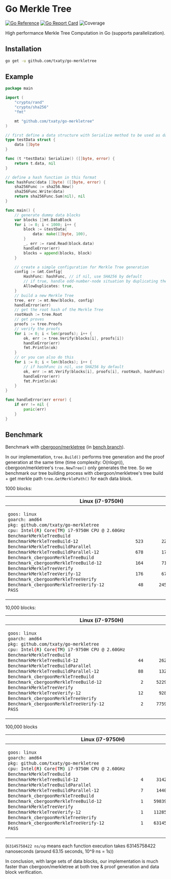 # Go Merkle Tree

[![Go Reference](https://pkg.go.dev/badge/github.com/tommytim0515/go-merkletree.svg)](https://pkg.go.dev/github.com/tommytim0515/go-merkletree)
[![Go Report Card](https://goreportcard.com/badge/github.com/tommytim0515/go-merkletree)](https://goreportcard.com/report/github.com/tommytim0515/go-merkletree)
![Coverage](https://img.shields.io/badge/Coverage-83.4%25-brightgreen)

High performance Merkle Tree Computation in Go (supports parallelization). 

## Installation

```bash
go get -u github.com/txaty/go-merkletree
```


## Example

```go
package main

import (
	"crypto/rand"
	"crypto/sha256"
	"fmt"

	mt "github.com/txaty/go-merkletree"
)

// first define a data structure with Serialize method to be used as data block
type testData struct {
	data []byte
}

func (t *testData) Serialize() ([]byte, error) {
	return t.data, nil
}

// define a hash function in this format
func hashFunc(data []byte) ([]byte, error) {
	sha256Func := sha256.New()
	sha256Func.Write(data)
	return sha256Func.Sum(nil), nil
}

func main() {
	// generate dummy data blocks
	var blocks []mt.DataBlock
	for i := 0; i < 1000; i++ {
		block := &testData{
			data: make([]byte, 100),
		}
		_, err := rand.Read(block.data)
		handleError(err)
		blocks = append(blocks, block)
	}

	// create a simple configuration for Merkle Tree generation
	config := &mt.Config{
		HashFunc: hashFunc, // if nil, use SHA256 by default
		// if true, handle odd-number-node situation by duplicating the last node
		AllowDuplicates: true,
	}
	// build a new Merkle Tree
	tree, err := mt.New(blocks, config)
	handleError(err)
	// get the root hash of the Merkle Tree
	rootHash := tree.Root
	// get proves
	proofs := tree.Proofs
	// verify the proofs
	for i := 0; i < len(proofs); i++ {
		ok, err := tree.Verify(blocks[i], proofs[i])
		handleError(err)
		fmt.Println(ok)
	}
	// or you can also do this
	for i := 0; i < len(blocks); i++ {
		// if hashFunc is nil, use SHA256 by default
		ok, err := mt.Verify(blocks[i], proofs[i], rootHash, hashFunc)
		handleError(err)
		fmt.Println(ok)
	}
}

func handleError(err error) {
	if err != nil {
		panic(err)
	}
}
```

## Benchmark

Benchmark with [cbergoon/merkletree](https://github.com/cbergoon/merkletree) (in [bench branch](https://github.com/cbergoon/merkletree)).

In our implementation, ```tree.Build()``` performs tree generation and the proof generation at the same time (time complexity: O(nlogn)), cbergoon/merkletree's ```tree.NewTree()``` only generates the tree. So we benchmark our tree building process with cbergoon/merkletree's tree build + get merkle path ```tree.GetMerklePath()``` for each data block.

1000 blocks:

<table>
<thead><tr><th>Linux (i7-9750H)</th><th>M1 Macbook Air</th></tr></thead>
<tbody>
<tr><td>

```bash
goos: linux
goarch: amd64
pkg: github.com/txaty/go-merkletree
cpu: Intel(R) Core(TM) i7-9750H CPU @ 2.60GHz
BenchmarkMerkleTreeBuild
BenchmarkMerkleTreeBuild-12              	     523	   2221038 ns/op
BenchmarkMerkleTreeBuildParallel
BenchmarkMerkleTreeBuildParallel-12      	     678	   1758174 ns/op
Benchmark_cbergoonMerkleTreeBuild
Benchmark_cbergoonMerkleTreeBuild-12     	     164	   7193082 ns/op
BenchmarkMerkleTreeVerify
BenchmarkMerkleTreeVerify-12             	     176	   6787151 ns/op
Benchmark_cbergoonMerkleTreeVerify
Benchmark_cbergoonMerkleTreeVerify-12    	      48	  24503759 ns/op
PASS
```

</td><td>

```bash
goos: darwin
goarch: arm64
pkg: github.com/txaty/go-merkletree
BenchmarkMerkleTreeBuild
BenchmarkMerkleTreeBuild-8             	    1926	    621450 ns/op
BenchmarkMerkleTreeBuildParallel
BenchmarkMerkleTreeBuildParallel-8     	    1980	    597595 ns/op
Benchmark_cbergoonMerkleTreeBuild
Benchmark_cbergoonMerkleTreeBuild-8    	     416	   2873425 ns/op
BenchmarkMerkleTreeVerify
BenchmarkMerkleTreeVerify-8            	    1024	   1162340 ns/op
Benchmark_cbergoonMerkleTreeVerify
Benchmark_cbergoonMerkleTreeVerify-8   	     198	   6064883 ns/op
PASS
```

</td></tr>
</tbody></table>

10,000 blocks:

<table>
<thead><tr><th>Linux (i7-9750H)</th><th>M1 Macbook Air</th></tr></thead>
<tbody>
<tr><td>

```bash
goos: linux
goarch: amd64
pkg: github.com/txaty/go-merkletree
cpu: Intel(R) Core(TM) i7-9750H CPU @ 2.60GHz
BenchmarkMerkleTreeBuild
BenchmarkMerkleTreeBuild-12              	      44	  26247088 ns/op
BenchmarkMerkleTreeBuildParallel
BenchmarkMerkleTreeBuildParallel-12      	      88	  13200423 ns/op
Benchmark_cbergoonMerkleTreeBuild
Benchmark_cbergoonMerkleTreeBuild-12     	       2	 522912836 ns/op
BenchmarkMerkleTreeVerify
BenchmarkMerkleTreeVerify-12             	      12	  92832728 ns/op
Benchmark_cbergoonMerkleTreeVerify
Benchmark_cbergoonMerkleTreeVerify-12    	       2	 775982655 ns/op
PASS
```

</td><td>

```bash
goos: darwin
goarch: arm64
pkg: github.com/txaty/go-merkletree
BenchmarkMerkleTreeBuild
BenchmarkMerkleTreeBuild-8             	     150	   7583059 ns/op
BenchmarkMerkleTreeBuildParallel
BenchmarkMerkleTreeBuildParallel-8     	     193	   6213593 ns/op
Benchmark_cbergoonMerkleTreeBuild
Benchmark_cbergoonMerkleTreeBuild-8    	       5	 231274467 ns/op
BenchmarkMerkleTreeVerify
BenchmarkMerkleTreeVerify-8            	      72	  16243839 ns/op
Benchmark_cbergoonMerkleTreeVerify
Benchmark_cbergoonMerkleTreeVerify-8   	       4	 282454323 ns/op
PASS
```

</td></tr>
</tbody></table>

100,000 blocks

<table>
<thead><tr><th>Linux (i7-9750H)</th><th>M1 Macbook Air</th></tr></thead>
<tbody>
<tr><td>

```bash
goos: linux
goarch: amd64
pkg: github.com/txaty/go-merkletree
cpu: Intel(R) Core(TM) i7-9750H CPU @ 2.60GHz
BenchmarkMerkleTreeBuild
BenchmarkMerkleTreeBuild-12              	       4	 314272598 ns/op
BenchmarkMerkleTreeBuildParallel
BenchmarkMerkleTreeBuildParallel-12      	       7	 144025900 ns/op
Benchmark_cbergoonMerkleTreeBuild
Benchmark_cbergoonMerkleTreeBuild-12     	       1	59839840747 ns/op
BenchmarkMerkleTreeVerify
BenchmarkMerkleTreeVerify-12             	       1	1128593176 ns/op
Benchmark_cbergoonMerkleTreeVerify
Benchmark_cbergoonMerkleTreeVerify-12    	       1	63145758422 ns/op
PASS
```

</td><td>

```bash
goos: darwin
goarch: arm64
pkg: github.com/txaty/go-merkletree
BenchmarkMerkleTreeBuild
BenchmarkMerkleTreeBuild-8             	      12	  99413837 ns/op
BenchmarkMerkleTreeBuildParallel
BenchmarkMerkleTreeBuildParallel-8     	      14	  77042113 ns/op
Benchmark_cbergoonMerkleTreeBuild
Benchmark_cbergoonMerkleTreeBuild-8    	       1	29609023292 ns/op
BenchmarkMerkleTreeVerify
BenchmarkMerkleTreeVerify-8            	       6	 193811917 ns/op
Benchmark_cbergoonMerkleTreeVerify
Benchmark_cbergoonMerkleTreeVerify-8   	       1	30393054541 ns/op
PASS
```

</td></tr>
</tbody></table>

(```63145758422 ns/op``` means each function execution takes 63145758422 nanoseconds (around 63.15 seconds, 10^9 ns = 1s))

In conclusion, with large sets of data blocks, our implementation is much faster than cbergoon/merkletree at both tree & proof generation and data block verification.

